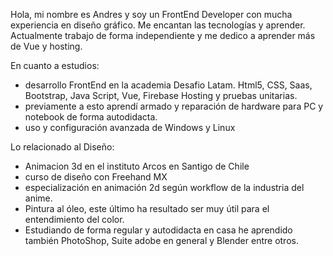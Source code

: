 Hola, mi nombre es Andres y soy un FrontEnd Developer con mucha experiencia en diseño gráfico. Me encantan las tecnologías y aprender.
Actualmente trabajo de forma independiente y me dedico a aprender más de Vue y hosting.

En cuanto a estudios:
-	desarrollo FrontEnd en la academia Desafio Latam.
Html5, CSS, Saas, Bootstrap, Java Script, Vue, Firebase Hosting y pruebas unitarias.
-	previamente a esto aprendí armado y reparación de hardware para PC y notebook de forma autodidacta.
-	uso y configuración avanzada de Windows y Linux

Lo relacionado al Diseño:
-	Animacion 3d en el instituto Arcos en Santigo de Chile
-	curso de diseño con Freehand MX
-	 especialización en animación 2d según workflow de la industria del anime.
- 	Pintura al óleo, este último ha resultado ser muy útil para el entendimiento del color.
-	Estudiando de forma regular y autodidacta en casa he aprendido también PhotoShop, Suite adobe en general y Blender entre otros.
